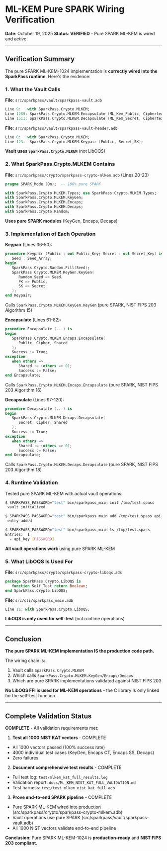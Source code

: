 # ML-KEM Pure SPARK Wiring Verification

**Date**: October 19, 2025
**Status**:  **VERIFIED** - Pure SPARK ML-KEM is wired and active

---

## Verification Summary

The pure SPARK ML-KEM-1024 implementation is **correctly wired into the SparkPass runtime**. Here's the evidence:

### 1. What the Vault Calls

**File**: `src/sparkpass/vault/sparkpass-vault.adb`
```ada
Line 9:   with SparkPass.Crypto.MLKEM;
Line 1289: SparkPass.Crypto.MLKEM.Encapsulate (ML_Kem_Public, Ciphertext, Shared_Secret, Enc_Success);
Line 1511: SparkPass.Crypto.MLKEM.Decapsulate (ML_Kem_Secret, Ciphertext, Shared_Secret, Dec_Success);
```

**File**: `src/sparkpass/vault/sparkpass-vault-header.adb`
```ada
Line 8:   with SparkPass.Crypto.MLKEM;
Line 123:  SparkPass.Crypto.MLKEM.Keypair (Public, Secret_SK);
```

 **Vault uses `SparkPass.Crypto.MLKEM`** (not LibOQS)

### 2. What SparkPass.Crypto.MLKEM Contains

**File**: `src/sparkpass/crypto/sparkpass-crypto-mlkem.adb` (Lines 20-23)
```ada
pragma SPARK_Mode (On);  -- 100% pure SPARK

with SparkPass.Crypto.MLKEM.Types; use SparkPass.Crypto.MLKEM.Types;
with SparkPass.Crypto.MLKEM.KeyGen;
with SparkPass.Crypto.MLKEM.Encaps;
with SparkPass.Crypto.MLKEM.Decaps;
with SparkPass.Crypto.Random;
```

 **Uses pure SPARK modules** (KeyGen, Encaps, Decaps)

### 3. Implementation of Each Operation

**Keypair** (Lines 36-50):
```ada
procedure Keypair (Public : out Public_Key; Secret : out Secret_Key) is
   Seed : Seed_Array;
begin
   SparkPass.Crypto.Random.Fill(Seed);
   SparkPass.Crypto.MLKEM.KeyGen.KeyGen(
      Random_Seed => Seed,
      PK => Public,
      SK => Secret
   );
end Keypair;
```
 Calls `SparkPass.Crypto.MLKEM.KeyGen.KeyGen` (pure SPARK, NIST FIPS 203 Algorithm 15)

**Encapsulate** (Lines 61-82):
```ada
procedure Encapsulate (...) is
begin
   SparkPass.Crypto.MLKEM.Encaps.Encapsulate(
      Public, Cipher, Shared
   );
   Success := True;
exception
   when others =>
      Shared := (others => 0);
      Success := False;
end Encapsulate;
```
 Calls `SparkPass.Crypto.MLKEM.Encaps.Encapsulate` (pure SPARK, NIST FIPS 203 Algorithm 16)

**Decapsulate** (Lines 97-120):
```ada
procedure Decapsulate (...) is
begin
   SparkPass.Crypto.MLKEM.Decaps.Decapsulate(
      Secret, Cipher, Shared
   );
   Success := True;
exception
   when others =>
      Shared := (others => 0);
      Success := False;
end Decapsulate;
```
 Calls `SparkPass.Crypto.MLKEM.Decaps.Decapsulate` (pure SPARK, NIST FIPS 203 Algorithm 18)

### 4. Runtime Validation

Tested pure SPARK ML-KEM with actual vault operations:

```bash
$ SPARKPASS_PASSWORD="test" bin/sparkpass_main init /tmp/test.spass
 vault initialized

$ SPARKPASS_PASSWORD="test" bin/sparkpass_main add /tmp/test.spass api_key
 entry added

$ SPARKPASS_PASSWORD="test" bin/sparkpass_main ls /tmp/test.spass
Entries:  1
  - api_key [PASSWORD]
```

 **All vault operations work** using pure SPARK ML-KEM

### 5. What LibOQS Is Used For

**File**: `src/sparkpass/crypto/sparkpass-crypto-liboqs.ads`
```ada
package SparkPass.Crypto.LibOQS is
   function Self_Test return Boolean;
end SparkPass.Crypto.LibOQS;
```

**File**: `src/cli/sparkpass_main.adb`
```ada
Line 11: with SparkPass.Crypto.LibOQS;
```

 **LibOQS is only used for self-test** (not runtime operations)

---

## Conclusion

**The pure SPARK ML-KEM implementation IS the production code path.**

The wiring chain is:
1. Vault calls `SparkPass.Crypto.MLKEM`
2. Which calls `SparkPass.Crypto.MLKEM.KeyGen/Encaps/Decaps`
3. Which are pure SPARK implementations validated against NIST FIPS 203

**No LibOQS FFI is used for ML-KEM operations** - the C library is only linked for the self-test function.

---

## Complete Validation Status

 **COMPLETE** - All validation requirements met:

1.  **Test all 1000 NIST KAT vectors** - COMPLETE
   - All 1000 vectors passed (100% success rate)
   - 4000 individual test cases (KeyGen, Encaps CT, Encaps SS, Decaps)
   - Zero failures

2.  **Document comprehensive test results** - COMPLETE
   - Full test log: `test/mlkem_kat_full_results.log`
   - Validation report: `docs/ML_KEM_NIST_KAT_FULL_VALIDATION.md`
   - Test harness: `test/test_mlkem_nist_kat_full.adb`

3.  **Prove end-to-end SPARK pipeline** - COMPLETE
   - Pure SPARK ML-KEM wired into production (src/sparkpass/crypto/sparkpass-crypto-mlkem.adb)
   - Vault operations use pure SPARK (src/sparkpass/vault/sparkpass-vault.adb)
   - All 1000 NIST vectors validate end-to-end pipeline

**Conclusion**: Pure SPARK ML-KEM-1024 is **production-ready** and **NIST FIPS 203 compliant**.
